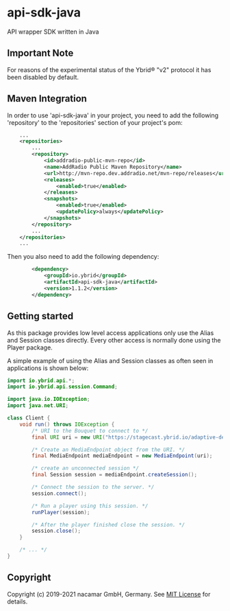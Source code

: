 # api-sdk-java
API wrapper SDK written in Java

## Important Note

For reasons of the experimental status of the Ybrid® "v2" protocol it has been disabled by default.

## Maven Integration

In order to use 'api-sdk-java' in your project, you need to add the following 'repository' to the 'repositories' section of your project's pom:
```xml
    ...
    <repositories>
        ...
        <repository>
            <id>addradio-public-mvn-repo</id>
            <name>AddRadio Public Maven Repository</name>
            <url>http://mvn-repo.dev.addradio.net/mvn-repo/releases</url>
            <releases>
                <enabled>true</enabled>
            </releases>
            <snapshots>
                <enabled>true</enabled>
                <updatePolicy>always</updatePolicy>
            </snapshots>
        </repository>
        ...
    </repositories>
    ...
```
Then you also need to add the following dependency:
```xml
        <dependency>
            <groupId>io.ybrid</groupId>
            <artifactId>api-sdk-java</artifactId>
            <version>1.1.2</version>
        </dependency>
```

## Getting started
As this package provides low level access applications only use the Alias and Session classes directly.
Every other access is normally done using the Player package.

A simple example of using the Alias and Session classes as often seen in applications is shown below:

```java
import io.ybrid.api.*;
import io.ybrid.api.session.Command;

import java.io.IOException;
import java.net.URI;

class Client {
    void run() throws IOException {
        /* URI to the Bouquet to connect to */
        final URI uri = new URI("https://stagecast.ybrid.io/adaptive-demo");

        /* Create an MediaEndpoint object from the URI. */
        final MediaEndpoint mediaEndpoint = new MediaEndpoint(uri);

        /* create an unconnected session */
        final Session session = mediaEndpoint.createSession();

        /* Connect the session to the server. */
        session.connect();

        /* Run a player using this session. */
        runPlayer(session);

        /* After the player finished close the session. */
        session.close();
    }

    /* ... */
}
```

## Copyright
Copyright (c) 2019-2021 nacamar GmbH, Germany. See [MIT License](LICENSE) for details.
